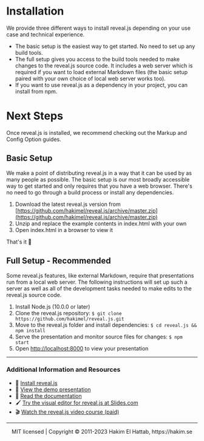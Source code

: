 # Installation

We provide three different ways to install reveal.js depending on your use case and technical experience.

- The basic setup is the easiest way to get started. No need to set up any build tools.
- The full setup gives you access to the build tools needed to make changes to the reveal.js source code. It includes a web server which is required if you want to load external Markdown files (the basic setup paired with your own choice of local web server works too).
- If you want to use reveal.js as a dependency in your project, you can install from npm.

# Next Steps

Once reveal.js is installed, we recommend checking out the Markup and Config Option guides.

## Basic Setup

We make a point of distributing reveal.js in a way that it can be used by as many people as possible. The basic setup is our most broadly accessible way to get started and only requires that you have a web browser. There's no need to go through a build process or install any dependencies.

1. Download the latest reveal.js version from [https://github.com/hakimel/reveal.js/archive/master.zip](https://github.com/hakimel/reveal.js/archive/master.zip)
2. Unzip and replace the example contents in index.html with your own
3. Open index.html in a browser to view it

That's it 🚀

## Full Setup - Recommended

Some reveal.js features, like external Markdown, require that presentations run from a local web server. The following instructions will set up such a server as well as all of the development tasks needed to make edits to the reveal.js source code.

1. Install Node.js (10.0.0 or later)
2. Clone the reveal.js repository: `$ git clone https://github.com/hakimel/reveal.js.git`
3. Move to the reveal.js folder and install dependencies: `$ cd reveal.js && npm install`
4. Serve the presentation and monitor source files for changes: `$ npm start`
5. Open [http://localhost:8000](http://localhost:8000) to view your presentation


---

### Additional Information and Resources
- 🚀 [Install reveal.js](https://revealjs.com/installation)
- 👀 [View the demo presentation](https://revealjs.com/demo)
- 📖 [Read the documentation](https://revealjs.com/markup/)
- 🖌 [Try the visual editor for reveal.js at Slides.com](https://slides.com/)
- 🎬 [Watch the reveal.js video course (paid)](https://revealjs.com/course)

--- 
<div align="center">
  MIT licensed | Copyright © 2011-2023 Hakim El Hattab, https://hakim.se
</div>


